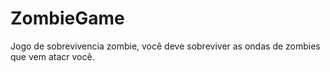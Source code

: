 # ZombieGame
Jogo de sobrevivencia zombie, você deve sobreviver as ondas de zombies que vem atacr você.
